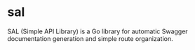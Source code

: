 # sal
SAL (Simple API Library) is a Go library for automatic Swagger documentation generation and simple route organization.
